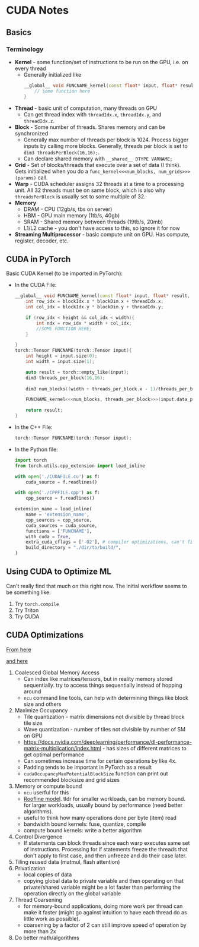 # CUDA Notes

## Basics
### Terminology
* **Kernel** - some function/set of instructions to be run on the GPU, i.e. on every thread
  * Generally initialized like
    ```c++
    __global__ void FUNCNAME_kernel(const float* input, float* result, other params){
        // some function here
    }
    ```
* **Thread** - basic unit of computation, many threads on GPU
  * Can get thread index with `threadIdx.x`, `threadIdx.y`, and `threadIdx.z`. 
* **Block** - Some number of threads. Shares memory and can be synchronized
  * Generally max number of threads per block is 1024. Process bigger inputs by calling more blocks. Generally, threads per block is set to `dim3 threadsPerBlock(16,16);`. 
  * Can declare shared memory with `__shared__ DTYPE VARNAME;`
* **Grid** - Set of blocks/threads that execute over a set of data (I think). Gets initialized when you do a `func_kernel<<<num_blocks, num_grids>>>(params)` call. 
* **Warp** - CUDA scheduler assigns 32 threads at a time to a processing unit. All 32 threads must be on same block, which is also why `threadsPerBlock` is usually set to some multiple of 32. 
* **Memory**
  * DRAM - CPU (12gb/s, tbs on server)
  * HBM - GPU main memory (1tb/s, 40gb) 
  * SRAM - Shared memory between threads (19tb/s, 20mb)
  * L1/L2 cache - you don't have access to this, so ignore it for now
* **Streaming Multiprocessor** - basic compute unit on GPU. Has compute, register, decoder, etc. 
##

## CUDA in PyTorch

Basic CUDA Kernel (to be imported in PyTorch):

* In the CUDA File: 
    ```c++
    __global__ void FUNCNAME_kernel(const float* input, float* result, int height, int width){
        int row_idx = blockIdx.x * blockDim.x + threadIdx.x;
        int col_idx = blockIdx.y * blockDim.y + threadIdx.y;

        if (row_idx < height && col_idx < width){
            int ndx = row_idx * width + col_idx;
            //SOME FUNCTION HERE; 
        }

    }
    torch::Tensor FUNCNAME(torch::Tensor input){
        int height = input.size(0);
        int width = input.size(1);

        auto result = torch::empty_like(input);
        dim3 threads_per_block(16,16);
        
        dim3 num_blocks((width + threads_per_block.x - 1)/threads_per_block.x, (height + threads_per_block.y - 1)/threads_per_block.y);

        FUNCNAME_kernel<<<num_blocks, threads_per_block>>>(input.data_ptr<float>(), result.data_ptr<float>(), height, width);

        return result;
    }
    ```
* In the C++ File:
    ```c++
    torch::Tensor FUNCNAME(torch::Tensor input);
    ```
* In the Python file: 
    ```python
    import torch
    from torch.utils.cpp_extension import load_inline

    with open('./CUDAFILE.cu') as f:
        cuda_source = f.readlines()

    with open('./CPPFILE.cpp') as f:
        cpp_source = f.readlines()

    extension_name = load_inline(
        name = 'extension_name',
        cpp_sources = cpp_source,
        cuda_sources = cuda_source,
        functions = ['FUNCNAME'],
        with_cuda = True,
        extra_cuda_cflags = ['-O2'], # compiler optimizations, can't find documentation on this right now 
        build_directory = "./dir/to/build/",
    )
    ```

  

## Using CUDA to Optimize ML 

Can't really find that much on this right now. The initial workflow seems to be something like:
1. Try `torch.compile`
2. Try Triton
3. Try CUDA



## CUDA Optimizations
[From here](https://www.youtube.com/watch?v=SGhfUhlowB4&ab_channel=CUDAMODE)

[and here](https://www.youtube.com/watch?v=2NgpYFdsduY&list=PLxNPSjHT5qvtYRVdNN1yDcdSl39uHV_sU&ab_channel=CoffeeBeforeArch)
1. Coalesced Global Memory Access
   * Can index like matrices/tensors, but in reality memory stored sequentially. try to access things sequentially instead of hopping around
   * `ncu` command line tools, can help with determining things like block size and others
2. Maximize Occupancy
   * Tile quantization - matrix dimensions not divisible by thread block tile size
   * Wave quantization - number of tiles not divisible by number of SM on GPU
   * https://docs.nvidia.com/deeplearning/performance/dl-performance-matrix-multiplication/index.html - has sizes of different matrices to get optimal performance
   * Can sometimes increase time for certain operations by like 4x. 
   * Padding tends to be important in PyTorch as a result
   * `cudaOccupancyMaxPotentialBlockSize` function can print out recommended blocksize and grid sizes
3. Memory or compute bound
   * `ncu` userful for this
   * [Roofline model](https://en.wikipedia.org/wiki/Roofline_model#:~:text=The%20roofline%20model%20is%20an,benefit%20and%20priority%20of%20optimizations.). tldr for smaller workloads, can be memory bound. for larger workloads, usually bound by performance (need better algorithms).  
   * useful to think how many operations done per byte (item) read
   * bandwidth bound kernels: fuse, quantize, compile
   * compute bound kernels: write a better algorithm
4. Control Divergence
   * If statements can block threads since each warp executes same set of instructions. Processing for if statements freeze the threads that don't apply to first case, and then unfreeze and do their case later. 
5. Tiling reused data (matmul, flash attention)
6. Privatization
   * local copies of data
   * copying global data to private variable and then operating on that private/shared variable might be a lot faster than performing the operation directly on the global variable
7. Thread Coarsening
   * for memory-bound applications, doing more work per thread can make it faster (might go against intuition to have each thread do as little work as possible). 
   * coarsening by a factor of 2 can still improve speed of operation by more than 2x
8. Do better math/algorithms